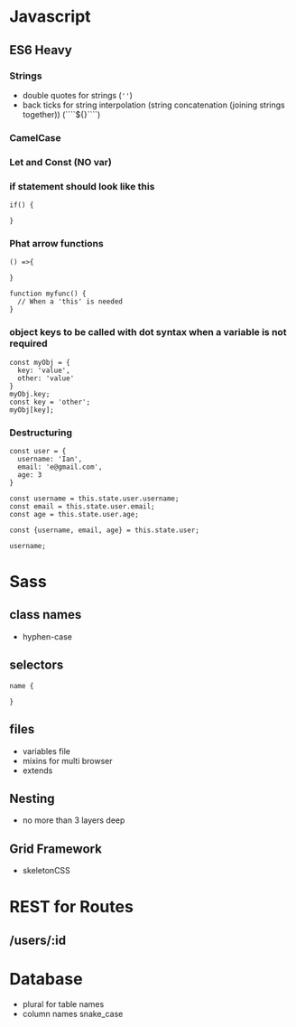 # Javascript

## ES6 Heavy

### Strings
- double quotes for strings (```''```)
- back ticks for string interpolation (string concatenation (joining strings together)) (```\`${}\````)

### CamelCase

### Let and Const (NO var)

### if statement should look like this
```
if() {

}
```
### Phat arrow functions
```
() =>{

}

function myfunc() {
  // When a 'this' is needed
}
```

### object keys to be called with dot syntax when a variable is not required
```
const myObj = {
  key: 'value',
  other: 'value'
}
myObj.key;
const key = 'other';
myObj[key];
```

### Destructuring
```
const user = {
  username: 'Ian',
  email: 'e@gmail.com', 
  age: 3
}

const username = this.state.user.username;
const email = this.state.user.email;
const age = this.state.user.age;

const {username, email, age} = this.state.user;

username;
```
# Sass

## class names
- hyphen-case

## selectors
```
name {

}
```

## files
- variables file
- mixins for multi browser
- extends

## Nesting
- no more than 3 layers deep

## Grid Framework
- skeletonCSS

# REST for Routes

## /users/:id

# Database
- plural for table names
- column names snake_case